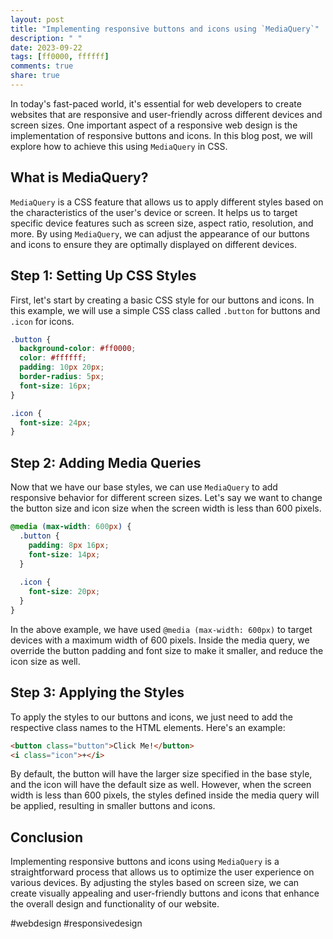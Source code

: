 ```yaml
---
layout: post
title: "Implementing responsive buttons and icons using `MediaQuery`"
description: " "
date: 2023-09-22
tags: [ff0000, ffffff]
comments: true
share: true
---
```


In today's fast-paced world, it's essential for web developers to create websites that are responsive and user-friendly across different devices and screen sizes. One important aspect of a responsive web design is the implementation of responsive buttons and icons. In this blog post, we will explore how to achieve this using `MediaQuery` in CSS.

## What is MediaQuery?

`MediaQuery` is a CSS feature that allows us to apply different styles based on the characteristics of the user's device or screen. It helps us to target specific device features such as screen size, aspect ratio, resolution, and more. By using `MediaQuery`, we can adjust the appearance of our buttons and icons to ensure they are optimally displayed on different devices.

## Step 1: Setting Up CSS Styles

First, let's start by creating a basic CSS style for our buttons and icons. In this example, we will use a simple CSS class called `.button` for buttons and `.icon` for icons.

```css
.button {
  background-color: #ff0000;
  color: #ffffff;
  padding: 10px 20px;
  border-radius: 5px;
  font-size: 16px;
}

.icon {
  font-size: 24px;
}
```

## Step 2: Adding Media Queries

Now that we have our base styles, we can use `MediaQuery` to add responsive behavior for different screen sizes. Let's say we want to change the button size and icon size when the screen width is less than 600 pixels.

```css
@media (max-width: 600px) {
  .button {
    padding: 8px 16px;
    font-size: 14px;
  }
  
  .icon {
    font-size: 20px;
  }
}
```

In the above example, we have used `@media (max-width: 600px)` to target devices with a maximum width of 600 pixels. Inside the media query, we override the button padding and font size to make it smaller, and reduce the icon size as well.

## Step 3: Applying the Styles

To apply the styles to our buttons and icons, we just need to add the respective class names to the HTML elements. Here's an example:

```html
<button class="button">Click Me!</button>
<i class="icon">+</i>
```

By default, the button will have the larger size specified in the base style, and the icon will have the default size as well. However, when the screen width is less than 600 pixels, the styles defined inside the media query will be applied, resulting in smaller buttons and icons.

## Conclusion

Implementing responsive buttons and icons using `MediaQuery` is a straightforward process that allows us to optimize the user experience on various devices. By adjusting the styles based on screen size, we can create visually appealing and user-friendly buttons and icons that enhance the overall design and functionality of our website.

#webdesign #responsivedesign